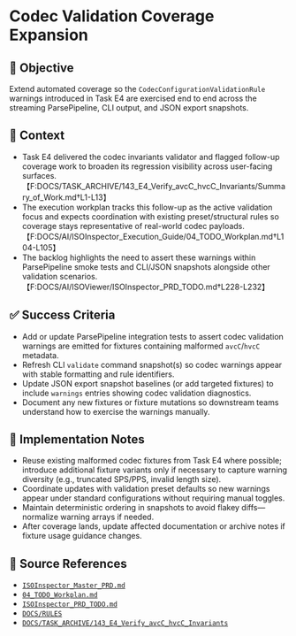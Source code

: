 # Codec Validation Coverage Expansion

## 🎯 Objective
Extend automated coverage so the `CodecConfigurationValidationRule` warnings introduced in Task E4 are exercised end to end across the streaming ParsePipeline, CLI output, and JSON export snapshots.

## 🧩 Context
- Task E4 delivered the codec invariants validator and flagged follow-up coverage work to broaden its regression visibility across user-facing surfaces.【F:DOCS/TASK_ARCHIVE/143_E4_Verify_avcC_hvcC_Invariants/Summary_of_Work.md†L1-L13】
- The execution workplan tracks this follow-up as the active validation focus and expects coordination with existing preset/structural rules so coverage stays representative of real-world codec payloads.【F:DOCS/AI/ISOInspector_Execution_Guide/04_TODO_Workplan.md†L104-L105】
- The backlog highlights the need to assert these warnings within ParsePipeline smoke tests and CLI/JSON snapshots alongside other validation scenarios.【F:DOCS/AI/ISOViewer/ISOInspector_PRD_TODO.md†L228-L232】

## ✅ Success Criteria
- Add or update ParsePipeline integration tests to assert codec validation warnings are emitted for fixtures containing malformed `avcC`/`hvcC` metadata.
- Refresh CLI `validate` command snapshot(s) so codec warnings appear with stable formatting and rule identifiers.
- Update JSON export snapshot baselines (or add targeted fixtures) to include `warnings` entries showing codec validation diagnostics.
- Document any new fixtures or fixture mutations so downstream teams understand how to exercise the warnings manually.

## 🔧 Implementation Notes
- Reuse existing malformed codec fixtures from Task E4 where possible; introduce additional fixture variants only if necessary to capture warning diversity (e.g., truncated SPS/PPS, invalid length size).
- Coordinate updates with validation preset defaults so new warnings appear under standard configurations without requiring manual toggles.
- Maintain deterministic ordering in snapshots to avoid flakey diffs—normalize warning arrays if needed.
- After coverage lands, update affected documentation or archive notes if fixture usage guidance changes.

## 🧠 Source References
- [`ISOInspector_Master_PRD.md`](../AI/ISOViewer/ISOInspector_PRD_Full/ISOInspector_Master_PRD.md)
- [`04_TODO_Workplan.md`](../AI/ISOInspector_Execution_Guide/04_TODO_Workplan.md)
- [`ISOInspector_PRD_TODO.md`](../AI/ISOViewer/ISOInspector_PRD_TODO.md)
- [`DOCS/RULES`](../RULES)
- [`DOCS/TASK_ARCHIVE/143_E4_Verify_avcC_hvcC_Invariants`](../TASK_ARCHIVE/143_E4_Verify_avcC_hvcC_Invariants/Summary_of_Work.md)
